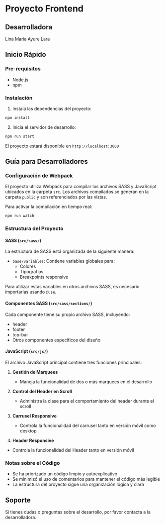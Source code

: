 # Proyecto Frontend

## Desarrolladora
Lina Maria Ayure Lara

## Inicio Rápido

### Pre-requisitos
- Node.js
- npm

### Instalación
1. Instala las dependencias del proyecto:
```bash
npm install
```

2. Inicia el servidor de desarrollo:
```bash
npm run start
```

El proyecto estará disponible en `http://localhost:3000`

## Guía para Desarrolladores

### Configuración de Webpack
El proyecto utiliza Webpack para compilar los archivos SASS y JavaScript ubicados en la carpeta `src`. Los archivos compilados se generan en la carpeta `public` y son referenciados por las vistas.

Para activar la compilación en tiempo real:
```bash
npm run watch
```

### Estructura del Proyecto

#### SASS (`src/sass/`)
La estructura de SASS está organizada de la siguiente manera:

- `base/variables`: Contiene variables globales para:
  - Colores
  - Tipografías
  - Breakpoints responsive

Para utilizar estas variables en otros archivos SASS, es necesario importarlas usando `@use`.

#### Componentes SASS (`src/sass/sections/`)
Cada componente tiene su propio archivo SASS, incluyendo:
- header
- footer
- top-bar
- Otros componentes específicos del diseño

#### JavaScript (`src/js/`)
El archivo JavaScript principal contiene tres funciones principales:

1. **Gestión de Marquees**
   - Maneja la funcionalidad de dos o más marquees en el desarrollo

2. **Control del Header en Scroll**
   - Administra la clase para el comportamiento del header durante el scroll

3. **Carrusel Responsive**
   - Controla la funcionalidad del carrusel tanto en versión móvil como desktop

4. **Header Responsive**
- Controla la funcionalidad del Header tanto en versión móvil

### Notas sobre el Código
- Se ha priorizado un código limpio y autoexplicativo
- Se minimizó el uso de comentarios para mantener el código más legible
- La estructura del proyecto sigue una organización lógica y clara

## Soporte

Si tienes dudas o preguntas sobre el desarrollo, por favor contacta a la desarrolladora.